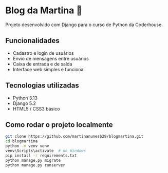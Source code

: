 # Blog da Martina 📝

Projeto desenvolvido com Django para o curso de Python da Coderhouse.

## Funcionalidades
- Cadastro e login de usuários
- Envio de mensagens entre usuários
- Caixa de entrada e de saída
- Interface web simples e funcional

## Tecnologias utilizadas
- Python 3.13
- Django 5.2
- HTML5 / CSS3 básico

## Como rodar o projeto localmente

```bash
git clone https://github.com/martinanunesb29/blogmartina.git
cd blogmartina
python -m venv venv
venv\Scripts\activate  # no Windows
pip install -r requirements.txt
python manage.py migrate
python manage.py runserver
